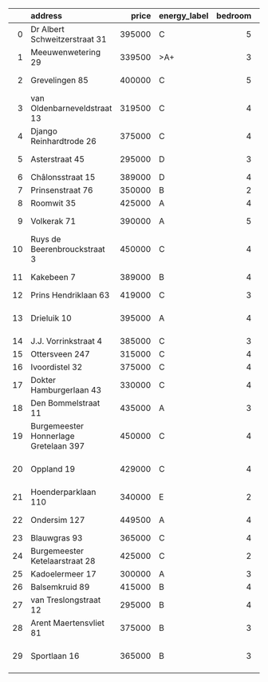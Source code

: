 |    | address                               |   price | energy_label   |   bedroom | city                     |   house_age |
|---:|:--------------------------------------|--------:|:---------------|----------:|:-------------------------|------------:|
|  0 | Dr Albert Schweitzerstraat 31         |  395000 | C              |         5 | bergambacht              |          52 |
|  1 | Meeuwenwetering 29                    |  339500 | >A+            |         3 | hoogvliet-rotterdam      |          70 |
|  2 | Grevelingen 85                        |  400000 | C              |         5 | alphen-aan-den-rijn      |          53 |
|  3 | van Oldenbarneveldstraat 13           |  319500 | C              |         4 | nieuw-beijerland         |          56 |
|  4 | Django Reinhardtrode 26               |  375000 | C              |         4 | zoetermeer               |          45 |
|  5 | Asterstraat 45                        |  295000 | D              |         3 | oud-beijerland           |          61 |
|  6 | Châlonsstraat 15                      |  389000 | D              |         4 | rotterdam                |          95 |
|  7 | Prinsenstraat 76                      |  350000 | B              |         2 | bodegraven               |          98 |
|  8 | Roomwit 35                            |  425000 | A              |         4 | zoetermeer               |          35 |
|  9 | Volkerak 71                           |  390000 | A              |         5 | alphen-aan-den-rijn      |          53 |
| 10 | Ruys de Beerenbrouckstraat 3          |  450000 | C              |         4 | naaldwijk                |          38 |
| 11 | Kakebeen 7                            |  389000 | B              |         4 | krimpen-aan-de-lek       |          41 |
| 12 | Prins Hendriklaan 63                  |  419000 | C              |         3 | vlaardingen              |          86 |
| 13 | Drieluik 10                           |  395000 | A              |         4 | capelle-aan-den-ijssel   |          41 |
| 14 | J.J. Vorrinkstraat 4                  |  385000 | C              |         3 | papendrecht              |          53 |
| 15 | Ottersveen 247                        |  315000 | C              |         4 | spijkenisse              |          51 |
| 16 | Ivoordistel 32                        |  375000 | C              |         4 | rotterdam                |          51 |
| 17 | Dokter Hamburgerlaan 43               |  330000 | C              |         4 | boskoop                  |          57 |
| 18 | Den Bommelstraat 11                   |  435000 | A              |         3 | zoetermeer               |          22 |
| 19 | Burgemeester Honnerlage Gretelaan 397 |  450000 | C              |         4 | schiedam                 |          35 |
| 20 | Oppland 19                            |  429000 | C              |         4 | capelle-aan-den-ijssel   |          51 |
| 21 | Hoenderparklaan 110                   |  340000 | E              |         2 | kwintsheul               |          99 |
| 22 | Ondersim 127                          |  449500 | A              |         4 | hoogvliet-rotterdam      |          19 |
| 23 | Blauwgras 93                          |  365000 | C              |         4 | rotterdam                |          55 |
| 24 | Burgemeester Ketelaarstraat 28        |  425000 | C              |         2 | warmond                  |          89 |
| 25 | Kadoelermeer 17                       |  300000 | A              |         3 | rotterdam                |          38 |
| 26 | Balsemkruid 89                        |  415000 | B              |         4 | rotterdam                |          59 |
| 27 | van Treslongstraat 12                 |  295000 | B              |         4 | nieuw-beijerland         |          53 |
| 28 | Arent Maertensvliet 81                |  375000 | B              |         3 | barendrecht              |          37 |
| 29 | Sportlaan 16                          |  365000 | B              |         3 | ouderkerk-aan-den-ijssel |          36 |